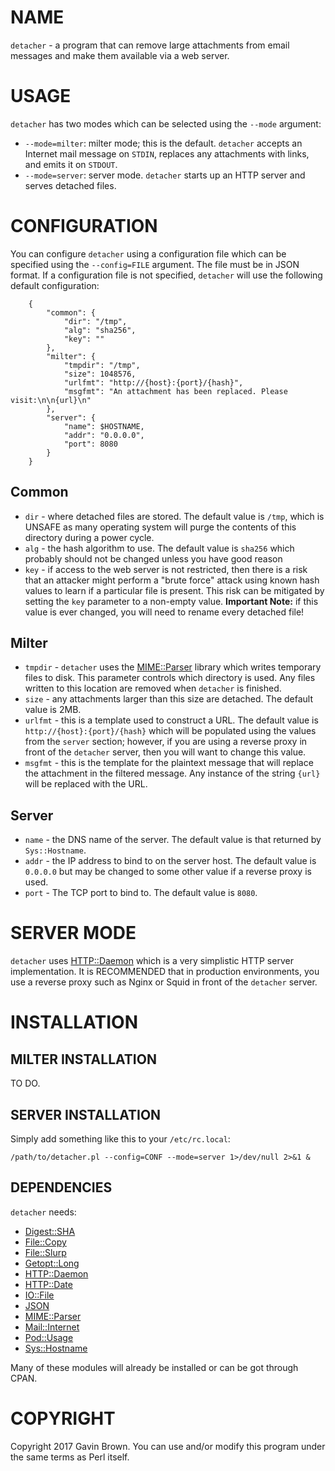 # NAME

`detacher` - a program that can remove large attachments from email messages
and make them available via a web server.

# USAGE

`detacher` has two modes which can be selected using the `--mode` argument:

- `--mode=milter`: milter mode; this is the default. `detacher` accepts
an Internet mail message on `STDIN`, replaces any attachments with links, and
emits it on `STDOUT`.
- `--mode=server`: server mode. `detacher` starts up an HTTP server and
serves detached files.

# CONFIGURATION

You can configure `detacher` using a configuration file which can be specified
using the `--config=FILE` argument. The file must be in JSON format. If a
configuration file is not specified, `detacher` will use the following default
configuration:

        {
            "common": {
                "dir": "/tmp",
                "alg": "sha256",
                "key": ""
            },
            "milter": {
                "tmpdir": "/tmp",
                "size": 1048576,
                "urlfmt": "http://{host}:{port}/{hash}",
                "msgfmt": "An attachment has been replaced. Please visit:\n\n{url}\n"
            },
            "server": {
                "name": $HOSTNAME,
                "addr": "0.0.0.0",
                "port": 8080
            }
        }

## Common

- `dir` - where detached files are stored. The default value is `/tmp`,
which is UNSAFE as many operating system will purge the contents of this
directory during a power cycle.
- `alg` - the hash algorithm to use. The default value is `sha256`
which probably should not be changed unless you have good reason
- `key` - if access to the web server is not restricted, then there is
a risk that an attacker might perform a "brute force" attack using known hash
values to learn if a particular file is present. This risk can be mitigated by
setting the `key` parameter to a non-empty value. **Important Note:** if this
value is ever changed, you will need to rename every detached file!

## Milter

- `tmpdir` - `detacher` uses the [MIME::Parser](https://metacpan.org/pod/MIME::Parser) library which writes
temporary files to disk. This parameter controls which directory is used. Any
files written to this location are removed when `detacher` is finished.
- `size` - any attachments larger than this size are detached. The
default value is 2MB.
- `urlfmt` - this is a template used to construct a URL. The default
value is `http://{host}:{port}/{hash}` which will be populated using the
values from the `server` section; however, if you are using a reverse proxy
in front of the `detacher` server, then you will want to change this value.
- `msgfmt` - this is the template for the plaintext message that will
replace the attachment in the filtered message. Any instance of the string
`{url}` will be replaced with the URL.

## Server

- `name` - the DNS name of the server. The default value is that
returned by `Sys::Hostname`.
- `addr` - the IP address to bind to on the server host. The
default value is `0.0.0.0` but may be changed to some other value if a
reverse proxy is used.
- `port` - The TCP port to bind to. The default value is `8080`.

# SERVER MODE

`detacher` uses [HTTP::Daemon](https://metacpan.org/pod/HTTP::Daemon) which is a very simplistic HTTP server
implementation. It is RECOMMENDED that in production environments, you use a
reverse proxy such as Nginx or Squid in front of the `detacher` server.

# INSTALLATION

## MILTER INSTALLATION

TO DO.

## SERVER INSTALLATION

Simply add something like this to your `/etc/rc.local`:

    /path/to/detacher.pl --config=CONF --mode=server 1>/dev/null 2>&1 &

## DEPENDENCIES

`detacher` needs:

- [Digest::SHA](https://metacpan.org/pod/Digest::SHA)
- [File::Copy](https://metacpan.org/pod/File::Copy)
- [File::Slurp](https://metacpan.org/pod/File::Slurp)
- [Getopt::Long](https://metacpan.org/pod/Getopt::Long)
- [HTTP::Daemon](https://metacpan.org/pod/HTTP::Daemon)
- [HTTP::Date](https://metacpan.org/pod/HTTP::Date)
- [IO::File](https://metacpan.org/pod/IO::File)
- [JSON](https://metacpan.org/pod/JSON)
- [MIME::Parser](https://metacpan.org/pod/MIME::Parser)
- [Mail::Internet](https://metacpan.org/pod/Mail::Internet)
- [Pod::Usage](https://metacpan.org/pod/Pod::Usage)
- [Sys::Hostname](https://metacpan.org/pod/Sys::Hostname)

Many of these modules will already be installed or can be got through CPAN.

# COPYRIGHT

Copyright 2017 Gavin Brown. You can use and/or modify this program under the
same terms as Perl itself.
